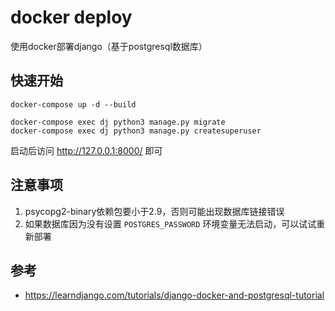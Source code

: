 # docker deploy

使用docker部署django（基于postgresql数据库）

## 快速开始

    docker-compose up -d --build

    docker-compose exec dj python3 manage.py migrate
    docker-compose exec dj python3 manage.py createsuperuser

启动后访问 http://127.0.0.1:8000/ 即可

## 注意事项

1. psycopg2-binary依赖包要小于2.9，否则可能出现数据库链接错误
2. 如果数据库因为没有设置 `POSTGRES_PASSWORD` 环境变量无法启动，可以试试重新部署

## 参考

- https://learndjango.com/tutorials/django-docker-and-postgresql-tutorial
